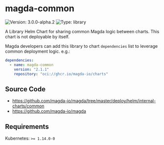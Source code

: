 # magda-common

![Version: 3.0.0-alpha.2](https://img.shields.io/badge/Version-3.0.0--alpha.2-informational?style=flat-square) ![Type: library](https://img.shields.io/badge/Type-library-informational?style=flat-square)

A Library Helm Chart for sharing common Magda logic between charts.
This chart is not deployable by itself.

Magda developers can add this library to chart `dependencies` list to leverage common deployment logic.
e.g.:
```yaml
dependencies:
  - name: magda-common
    version: "2.1.1"
    repository: "oci://ghcr.io/magda-io/charts"
```

## Source Code

* <https://github.com/magda-io/magda/tree/master/deploy/helm/internal-charts/common>
* <https://github.com/magda-io/magda>

## Requirements

Kubernetes: `>= 1.14.0-0`

